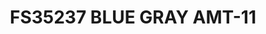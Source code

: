 ---
title: "FS35237 BLUE GRAY AMT-11"
price: "TBA"
desc: "Opis nije dostupan"
img_path: "/assets/img/A.MIG-0210.jpg"
brand: AMMO
available: true
cat: "acrylics"
subcat: "ACRYLIC PAINTS (17 mL)"
subsubcat: "SS"
---